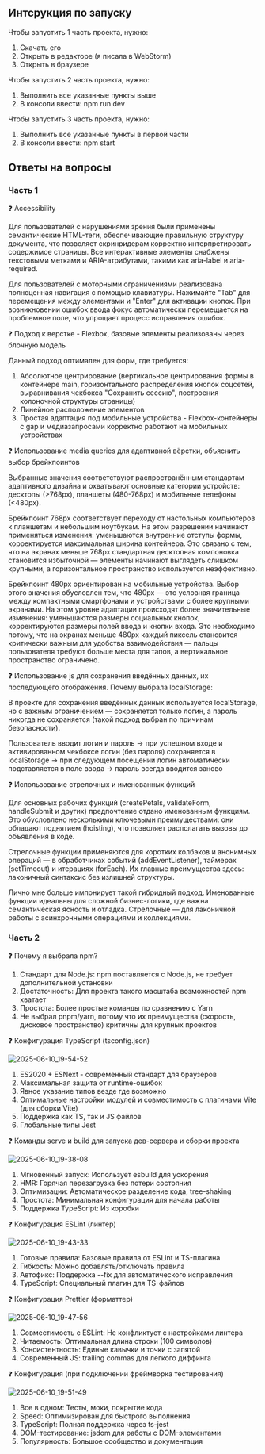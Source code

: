 ## Интсрукция по запуску

Чтобы запустить 1 часть проекта, нужно:
1. Скачать его
2. Открыть в редакторе (я писала в WebStorm)
3. Открыть в браузере

Чтобы запустить 2 часть проекта, нужно:
1. Выполнить все указанные пункты выше
2. В консоли ввести: npm run dev

Чтобы запустить 3 часть проекта, нужно:
1. Выполнить все указанные пункты в первой части
2. В консоли ввести: npm start
   
## Ответы на вопросы

### Часть 1

❓ Accessibility 

Для пользователей с нарушениями зрения были применены семантические HTML-теги, обеспечивающие правильную структуру документа, что позволяет скринридерам корректно интерпретировать содержимое страницы. Все интерактивные элементы снабжены текстовыми метками и ARIA-атрибутами, такими как aria-label и aria-required.

Для пользователей с моторными ограничениями реализована полноценная навигация с помощью клавиатуры. Нажимайте "Tab" для перемещения между элементами и "Enter" для активации кнопок. При возникновении ошибок ввода фокус автоматически перемещается на проблемное поле, что упрощает процесс исправления ошибок.

❓ Подход к верстке - Flexbox, базовые элементы реализованы через блочную модель

Данный подход оптимален для форм, где требуется:

1. Абсолютное центрирование (вертикальное центрирования формы в контейнере main, горизонтального распределения кнопок соцсетей, выравнивания чекбокса "Сохранить сессию", построения колоночной структуры страницы) 
2. Линейное расположение элементов
3. Простая адаптация под мобильные устройства - Flexbox-контейнеры с gap и медиазапросами корректно работают на мобильных устройствах

❓ Использование media queries для адаптивной вёрстки, объяснить выбор брейкпоинтов

Выбранные значения соответствуют распространённым стандартам адаптивного дизайна и охватывают основные категории устройств: десктопы (>768px), планшеты (480-768px) и мобильные телефоны (<480px).

Брейкпоинт 768px соответствует переходу от настольных компьютеров к планшетам и небольшим ноутбукам. На этом разрешении начинают применяться изменения: уменьшаются внутренние отступы формы, корректируется максимальная ширина контейнера. Это связано с тем, что на экранах меньше 768px стандартная десктопная компоновка становится избыточной — элементы начинают выглядеть слишком крупными, а горизонтальное пространство используется неэффективно.

Брейкпоинт 480px ориентирован на мобильные устройства. Выбор этого значения обусловлен тем, что 480px — это условная граница между компактными смартфонами и устройствами с более крупными экранами. На этом уровне адаптации происходят более значительные изменения: уменьшаются размеры социальных кнопок, корректируются размеры полей ввода и кнопки входа. Это необходимо потому, что на экранах меньше 480px каждый пиксель становится критически важным для удобства взаимодействия — пальцы пользователя требуют больше места для тапов, а вертикальное пространство ограничено.

❓ Использование js для сохранения введённых данных, их последующего отображения. Почему выбрала localStorage: 

В проекте для сохранения введённых данных используется localStorage, но с важным ограничением — сохраняется только логин, а пароль никогда не сохраняется (такой подход выбран по причинам безопасности).

Пользователь вводит логин и пароль -> при успешном входе и активированном чекбоксе логин (без пароля) сохраняется в localStorage -> при следующем посещении логин автоматически подставляется в поле ввода -> пароль всегда вводится заново

❓ Использование стрелочных и именованных функций

Для основных рабочих функций (createPetals, validateForm, handleSubmit и других) предпочтение отдано именованным функциям. Это обусловлено несколькими ключевыми преимуществами: они обладают поднятием (hoisting), что позволяет располагать вызовы до объявления в коде.

Стрелочные функции применяются для коротких колбэков и анонимных операций — в обработчиках событий (addEventListener), таймерах (setTimeout) и итерациях (forEach). Их главные преимущества здесь: лаконичный синтаксис без излишней структуры.

Лично мне больше импонирует такой гибридный подход. Именованные функции идеальны для сложной бизнес-логики, где важна семантическая ясность и отладка. Стрелочные — для лаконичной работы с асинхронными операциями и коллекциями.

### Часть 2

❓ Почему я выбрала npm?

1. Cтандарт для Node.js: npm поставляется с Node.js, не требует дополнительной установки
3. Достаточность: Для проекта такого масштаба возможностей npm хватает
5. Простота: Более простые команды по сравнению с Yarn
6. Не выбрал pnpm/yarn, потому что их преимущества (скорость, дисковое пространство) критичны для крупных проектов

❓ Конфигурация TypeScript (tsconfig.json)

![2025-06-10_19-54-52](https://github.com/user-attachments/assets/170445ef-32d3-4f73-b653-72c16b56ae47)

1. ES2020 + ESNext - современный стандарт для браузеров
2. Максимальная защита от runtime-ошибок
3. Явное указание типов везде где возможно
4. Оптимальные настройки модулей и совместимость с плагинами Vite (для сборки Vite)
5. Поддержка как TS, так и JS файлов
6. Глобальные типы Jest

❓ Команды serve и build для запуска дев-сервера и сборки проекта

![2025-06-10_19-38-08](https://github.com/user-attachments/assets/00ee0121-28c8-4c52-9a52-7e1c0a7e53d4)

1. Мгновенный запуск: Использует esbuild для ускорения
2. HMR: Горячая перезагрузка без потери состояния
3. Оптимизации: Автоматическое разделение кода, tree-shaking
4. Простота: Минимальная конфигурация для начала работы
5. Поддержка TypeScript: Из коробки

❓ Конфигурация ESLint (линтер)

![2025-06-10_19-43-33](https://github.com/user-attachments/assets/fdc16b41-d812-4a5e-af72-d78cae2a1ed3)

1. Готовые правила: Базовые правила от ESLint и TS-плагина
2. Гибкость: Можно добавлять/отключать правила
3. Автофикс: Поддержка --fix для автоматического исправления
4. TypeScript: Специальный плагин для TS-файлов

❓ Конфигурация Prettier (форматтер) 

![2025-06-10_19-47-56](https://github.com/user-attachments/assets/3739cd5d-76f7-42b5-92be-1797b33f8308)

1. Совместимость с ESLint: Не конфликтует с настройками линтера
2. Читаемость: Оптимальная длина строки (100 символов)
3. Консистентность: Единые кавычки и точки с запятой
4. Современный JS: trailing commas для легкого диффинга

❓ Конфигурация (при подключении фреймворка тестирования)

![2025-06-10_19-51-49](https://github.com/user-attachments/assets/534b4c47-3e92-448f-8688-f373e4a20eeb)

1. Все в одном: Тесты, моки, покрытие кода
2. Speed: Оптимизирован для быстрого выполнения
3. TypeScript: Полная поддержка через ts-jest
4. DOM-тестирование: jsdom для работы с DOM-элементами
5. Популярность: Большое сообщество и документация
